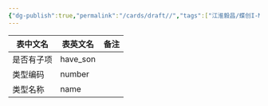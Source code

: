 ```yaml
---
{"dg-publish":true,"permalink":"/cards/draft//","tags":["江淮毅昌/蝶创I-MES/MES"]}
---
```




| 表中文名  | 表英文名     | 备注  |
| ----- | -------- | --- |
| 是否有子项 | have_son |     |
| 类型编码  | number   |     |
| 类型名称  | name     |     |


